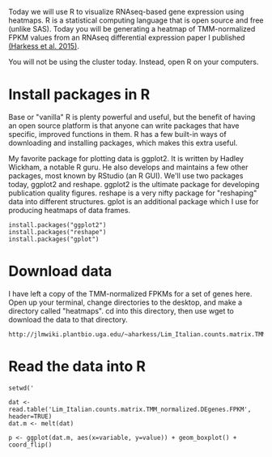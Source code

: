 Today we will use R to visualize RNAseq-based gene expression using heatmaps. R is a statistical computing language that is open source and free (unlike SAS). Today you will be generating a heatmap of TMM-normalized FPKM values from an RNAseq differential expression paper I published [(Harkess et al. 2015)](https://www.dropbox.com/s/0s1j2hhhx88n7qs/Harkess_et_al-2015-New_Phytologist-2.pdf?dl=0). 

You will not be using the cluster today. Instead, open R on your computers. 

# Install packages in R

Base or "vanilla" R is plenty powerful and useful, but the benefit of having an open source platform is that anyone can write packages that have specific, improved functions in them. R has a few built-in ways of downloading and installing packages, which makes this extra useful.

My favorite package for plotting data is ggplot2. It is written by Hadley Wickham, a notable R guru. He also develops and maintains a few other packages, most known by RStudio (an R GUI). We'll use two packages today, ggplot2 and reshape. ggplot2 is the ultimate package for developing publication quality figures. reshape is a very nifty package for "reshaping" data into different structures. gplot is an additional package which I use for producing heatmaps of data frames. 

    install.packages("ggplot2")
    install.packages("reshape")
    install.packages("gplot")

# Download data

I have left a copy of the TMM-normalized FPKMs for a set of genes here. Open up your terminal, change directories to the desktop, and make a directory called "heatmaps". cd into this directory, then use wget to download the data to that directory.

    http://jlmwiki.plantbio.uga.edu/~aharkess/Lim_Italian.counts.matrix.TMM_normalized.DEgenes.FPKM

# Read the data into R

    setwd('

    dat <- read.table('Lim_Italian.counts.matrix.TMM_normalized.DEgenes.FPKM', header=TRUE)
    dat.m <- melt(dat)

    p <- ggplot(dat.m, aes(x=variable, y=value)) + geom_boxplot() + coord_flip()
